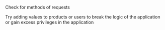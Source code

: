
Check for methods of requests

Try adding values to products or users to break the logic of the application or gain excess privileges in the application
